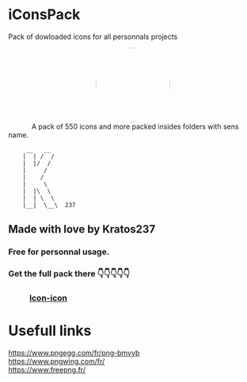 # iConsPack
Pack of dowloaded icons for all personnals projects

<center><img src="https://encrypted-tbn0.gstatic.com/images?q=tbn%3AANd9GcS9N5hKiiKz1wlt7lV4XX9s9jsadECOL2Yclg&usqp=CAU" style="width:150px; border-radius:50%"></center>
 &nbsp;&nbsp; &nbsp;&nbsp; &nbsp;&nbsp; &nbsp;&nbsp; A pack of 550 icons and more packed insides folders with sens name.


         __   __
        |  | /  /  
        |  |/  /
        |     /  
        |    /
        |     \
        |  |\  \
        |  | \  \   
        |__|  \__\  237
        
        
      
## Made with love by Kratos237

### Free for personnal usage. 
### Get the full pack there 👇👇👇👇👇
### &nbsp;&nbsp; &nbsp;&nbsp; &nbsp;&nbsp; &nbsp;&nbsp;<a href="https://icon-icons.com/">Icon-icon</a>
# Usefull links
https://www.pngegg.com/fr/png-bmvyb <br/>
https://www.pngwing.com/fr/<br/>
https://www.freepng.fr/<br/>


